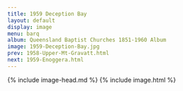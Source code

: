 ```yaml
---
title: 1959 Deception Bay
layout: default
display: image
menu: barq
album: Queensland Baptist Churches 1851-1960 Album
image: 1959-Deception-Bay.jpg
prev: 1958-Upper-Mt-Gravatt.html
next: 1959-Enoggera.html
---
```

{% include image-head.md %}
{% include image.html %}